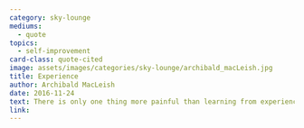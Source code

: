 ```yaml
---
category: sky-lounge
mediums:
  - quote
topics:
  - self-improvement
card-class: quote-cited
image: assets/images/categories/sky-lounge/archibald_macLeish.jpg
title: Experience
author: Archibald MacLeish
date: 2016-11-24
text: There is only one thing more painful than learning from experience and that is not learning from experience.
link:
---
```

